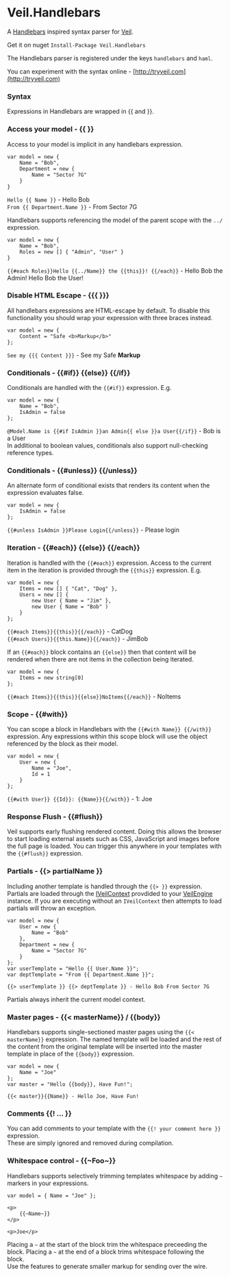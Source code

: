 # Veil.Handlebars

A [Handlebars](http://handlebarsjs.com/) inspired syntax parser for [Veil](https://github.com/csainty/Veil).

Get it on nuget `Install-Package Veil.Handlebars`

The Handlebars parser is registered under the keys `handlebars` and `haml`.

You can experiment with the syntax online - [http://tryveil.com](http://tryveil.com)

### Syntax
Expressions in Handlebars are wrapped in {{ and }}.

### Access your model - {{ }}

Access to your model is implicit in any handlebars expression.

````
var model = new {
	Name = "Bob",
	Department = new {
		Name = "Sector 7G"
	}
}
````  
`Hello {{ Name }}` - Hello Bob  
`From {{ Department.Name }}` - From Sector 7G 

Handlebars supports referencing the model of the parent scope with the `../` expression.

````
var model = new {
	Name = "Bob",
	Roles = new [] { "Admin", "User" }
}
````  
`{{#each Roles}}Hello {{../Name}} the {{this}}! {{/each}}` - Hello Bob the Admin! Hello Bob the User! 

### Disable HTML Escape - {{{ }}}

All handlebars expressions are HTML-escape by default. To disable this functionality you should wrap your expression with three braces instead.   
````
var model = new {
	Content = "Safe <b>Markup</b>"
};
````  
`See my {{{ Content }}}` - See my Safe <b>Markup</b>

### Conditionals - {{#if}} {{else}} {{/if}}
Conditionals are handled with the `{{#if}}` expression. E.g.  
````
var model = new {
	Name = "Bob",
	IsAdmin = false
};
````  
`@Model.Name is {{#if IsAdmin }}an Admin{{ else }}a User{{/if}}` - Bob is a User  
In additional to boolean values, conditionals also support null-checking reference types. 

### Conditionals - {{#unless}} {{/unless}}
An alternate form of conditional exists that renders its content when the expression evaluates false.  

````
var model = new {
	IsAdmin = false
};
````  
`{{#unless IsAdmin }}Please Login{{/unless}}` - Please login  


### Iteration - {{#each}} {{else}} {{/each}}
Iteration is handled with the `{{#each}}` expression. Access to the current item in the iteration is provided through the `{{this}}` expression. E.g.  
````
var model = new {
	Items = new [] { "Cat", "Dog" },
	Users = new [] {
		new User { Name = "Jim" },
		new User { Name = "Bob" )
	}
};
````  
`{{#each Items}}{{this}}{{/each}}` - CatDog  
`{{#each Users}}{{this.Name}}{{/each}}` - JimBob

If an `{{#each}}` block contains an `{{else}}` then that content will be rendered when there are not items in the collection being iterated.

````
var model = new {
	Items = new string[0]
};
````  
`{{#each Items}}{{this}}{{else}}NoItems{{/each}}` - NoItems  

### Scope - {{#with}}
You can scope a block in Handlebars with the `{{#with Name}} {{/with}}` expression. Any expressions within this scope block will use the object referenced by the block as their model.
````  
var model = new {
	User = new {
		Name = "Joe",
		Id = 1
	}
}; 
````  
`{{#with User}} {{Id}}: {{Name}}{{/with}}` - 1: Joe

### Response Flush - {{#flush}}
Veil supports early flushing rendered content. Doing this allows the browser to start loading external assets such as CSS, JavaScript and images before the full page is loaded. You can trigger this anywhere in your templates with the `{{#flush}}` expression.

### Partials - {{> partialName }}
Including another template is handled through the `{{> }}` expression. Partials are loaded through the [IVeilContext](https://github.com/csainty/Veil/blob/master/Src/Veil/IVeilContext.cs) provdided to your [VeilEngine](https://github.com/csainty/Veil/blob/master/Src/Veil/VeilEngine.cs) instance. If you are executing without an `IVeilContext` then attempts to load partials will throw an exception.

````
var model = new {
	User = new {
		Name = "Bob"
	},
	Department = new {
		Name = "Sector 7G"
	}
};
var userTemplate = "Hello {{ User.Name }}";
var deptTemplate = "From {{ Department.Name }}"; 
````  
`{{> userTemplate }} {{> deptTemplate }} - Hello Bob From Sector 7G`

Partials always inherit the current model context.

### Master pages - {{< masterName}} / {{body}}
Handlebars supports single-sectioned master pages using the `{{< masterName}}` expression. The named template will be loaded and the rest of the content from the original template will be inserted into the master template in place of the `{{body}}` expression.  

````
var model = new {
	Name = "Joe"
};
var master = "Hello {{body}}, Have Fun!"; 
````  
`{{< master}}{{Name}} - Hello Joe, Have Fun!`


### Comments {{! ... }}
You can add comments to your template with the `{{! your comment here }}` expression.  
These are simply ignored and removed during compilation.

### Whitespace control - {{~Foo~}}
Handlebars supports selectively trimming templates whitespace by adding `~` markers in your expressions.

````  
var model = { Name = "Joe" };

<p>
	{{~Name~}}
</p>

<p>Joe</p>
````

Placing a `~` at the start of the block trim the whitespace preceeding the block. Placing a `~` at the end of a block trims whitespace following the block.  
Use the features to generate smaller markup for sending over the wire.